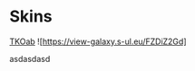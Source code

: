 # Skins



[TKOab](https://mega.nz/file/9nYnSICQ#pWx_-XhxUUWcnAAcAHVRJNlZ3G4WvhNlR2tc9KAjuzo)
![https://view-galaxy.s-ul.eu/FZDiZ2Gd]


asdasdasd
